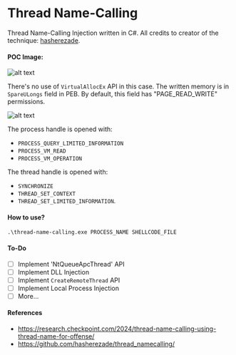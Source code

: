 # Thread Name-Calling
Thread Name-Calling Injection written in C#.
All credits to creator of the technique: [hasherezade](https://github.com/hasherezade/thread_namecalling).

#### POC Image:
![alt text](https://i.imgur.com/yg7MO97.png)

There's no use of `VirtualAllocEx` API in this case. The written memory is in `SpareULongs` field in PEB. By default, this field has "PAGE_READ_WRITE" permissions.

![alt text](https://i.imgur.com/ZdCWgiJ.png)

The process handle is opened with:
- `PROCESS_QUERY_LIMITED_INFORMATION`
- `PROCESS_VM_READ`
- `PROCESS_VM_OPERATION`

The thread handle is opened with:
- `SYNCHRONIZE`
- `THREAD_SET_CONTEXT`
- `THREAD_SET_LIMITED_INFORMATION`.

#### How to use?
```
.\thread-name-calling.exe PROCESS_NAME SHELLCODE_FILE
```

#### To-Do

- [ ] Implement 'NtQueueApcThread' API
- [ ] Implement DLL Injection
- [ ] Implement `CreateRemoteThread` API
- [ ] Implement Local Process Injection
- [ ] More...

#### References
- https://research.checkpoint.com/2024/thread-name-calling-using-thread-name-for-offense/
- https://github.com/hasherezade/thread_namecalling/
